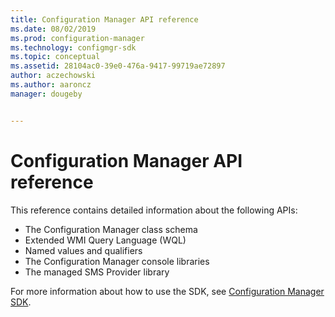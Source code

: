 ```yaml
---
title: Configuration Manager API reference
ms.date: 08/02/2019
ms.prod: configuration-manager
ms.technology: configmgr-sdk
ms.topic: conceptual
ms.assetid: 28104ac0-39e0-476a-9417-99719ae72897
author: aczechowski
ms.author: aaroncz
manager: dougeby


---
```


# Configuration Manager API reference

This reference contains detailed information about the following APIs:

- The Configuration Manager class schema
- Extended WMI Query Language (WQL)
- Named values and qualifiers
- The Configuration Manager console libraries
- The managed SMS Provider library

For more information about how to use the SDK, see [Configuration Manager SDK](/sccm/develop/core/misc/system-center-configuration-manager-sdk).

